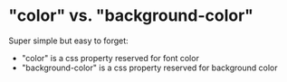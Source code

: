 # "color" vs. "background-color"

Super simple but easy to forget:
- "color" is a css property reserved for font color
- "background-color" is a css property reserved for background color
